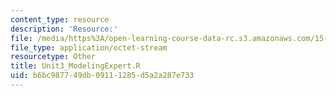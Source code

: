 ```yaml
---
content_type: resource
description: 'Resource:'
file: /media/https%3A/open-learning-course-data-rc.s3.amazonaws.com/15-071-the-analytics-edge-spring-2017/b6bc987749db09111285d5a2a287e733_Unit3_ModelingExpert.R
file_type: application/octet-stream
resourcetype: Other
title: Unit3_ModelingExpert.R
uid: b6bc9877-49db-0911-1285-d5a2a287e733
---
```

